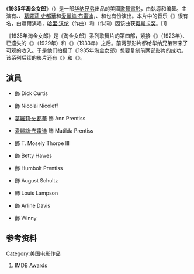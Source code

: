 《**1935年淘金女郎**》（）是一部[华纳兄弟](../Page/华纳兄弟.md "wikilink")出品的美國[歌舞電影](../Page/歌舞片.md "wikilink")，由執導和编舞。主演有、、[葛羅莉·史都華](../Page/葛羅莉·史都華.md "wikilink")和[愛麗絲·布雷迪](https://zh.wikipedia.org/wiki/愛麗絲·布雷迪 "wikilink")，、和也有份演出。本片中的音乐《》很有名，由蕭爾演唱，[哈里·沃伦](https://zh.wikipedia.org/wiki/哈利·華倫 "wikilink")（作曲）和（作词）因该曲获[奥斯卡奖](https://zh.wikipedia.org/wiki/奥斯卡奖 "wikilink")。\[1\]

《1935年淘金女郎》是《淘金女郎》系列歌舞片的第四部，紧接《》（1923年）、已遗失的《》（1929年）和《》（1933年）之后。前两部影片都给华纳兄弟带来了可观的收入。于是他们拍摄了《1935年淘金女郎》想要复制前两部影片的成功。该系列后续的影片还有《》和《》。

## 演員

  - 飾 Dick Curtis

  - 飾 Nicolai Nicoleff

  - [葛羅莉·史都華](../Page/葛羅莉·史都華.md "wikilink") 飾 Ann Prentiss

  - [愛麗絲·布雷迪](https://zh.wikipedia.org/wiki/愛麗絲·布雷迪 "wikilink") 飾 Matilda Prentiss

  - 飾 T. Mosely Thorpe III

  - 飾 Betty Hawes

  - 飾 Humbolt Prentiss

  - 飾 August Schultz

  - 飾 Louis Lampson

  - 飾 Arline Davis

  - 飾 Winny

## 参考资料

[Category:美国电影作品](https://zh.wikipedia.org/wiki/Category:美国电影作品 "wikilink")

1.  IMDB [Awards](http://www.imdb.com/title/tt0026421/awards)